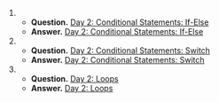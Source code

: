 1. - **Question.** [Day 2: Conditional Statements: If-Else](https://www.hackerrank.com/challenges/js10-if-else/problem)
   - **Answer.** [Day 2: Conditional Statements: If-Else](./day2ConditionalStatementsIfElse.js)

2. - **Question.** [Day 2: Conditional Statements: Switch](https://www.hackerrank.com/challenges/js10-switch/problem)
   - **Answer.** [Day 2: Conditional Statements: Switch](./Day2ConditionalStatementsSwitch.js)

3. - **Question.** [Day 2: Loops](https://www.hackerrank.com/challenges/js10-loops/problem)
   - **Answer.** [Day 2: Loops](./day2Loops.js)
